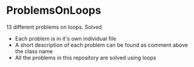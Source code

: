 # ProblemsOnLoops
13 different problems on loops. Solved
* Each problem is in it's own individual file
* A short description of each problem can be found as comment above the class name
* All the problems in this repository are solved using loops
